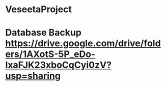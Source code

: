 # VeseetaProject

# Database Backup https://drive.google.com/drive/folders/1AXotS-5P_eDo-IxaFJK23xboCqCyi0zV?usp=sharing
